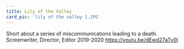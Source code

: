 ```yaml
---
title: Lily of the Valley
card_pic: 'lily of the valley 1.JPG'
---
```

Short about a series of miscommunications leading to a death.
Screenwriter, Director, Editor 2019-2020
https://youtu.be/dEwd27aTv0I
